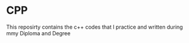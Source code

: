 # CPP
This reposirty contains the c++ codes that I practice and written during mmy Diploma and Degree

